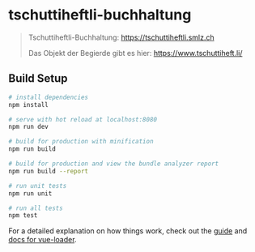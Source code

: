 # tschuttiheftli-buchhaltung

> Tschuttiheftli-Buchhaltung: https://tschuttiheftli.smlz.ch
>
> Das Objekt der Begierde gibt es hier: https://www.tschuttiheft.li/


## Build Setup

``` bash
# install dependencies
npm install

# serve with hot reload at localhost:8080
npm run dev

# build for production with minification
npm run build

# build for production and view the bundle analyzer report
npm run build --report

# run unit tests
npm run unit

# run all tests
npm test
```

For a detailed explanation on how things work, check out the [guide](http://vuejs-templates.github.io/webpack/) and [docs for vue-loader](http://vuejs.github.io/vue-loader).

